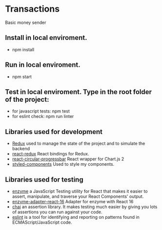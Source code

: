 # Transactions

Basic money sender

## Install in local enviroment.
   - npm install

## Run in local enviroment.
   - npm start

## Test in local enviroment. Type in the root folder of the project:
   - for javascript tests: npm test
   - for eslint check: npm run linter

## Libraries used for development
   - [Redux](https://redux.js.org/) used to manage the state of the project and to simulate the backend
   - [react-redux](https://github.com/reduxjs/react-redux) React bindings for Redux.
   - [react-circular-progressbar](https://github.com/jerairrest/react-chartjs-2) React wrapper for Chart.js 2
   - [styled-components](https://www.styled-components.com/) Used to style my components.

## Libraries used for testing
   - [enzyme](https://github.com/airbnb/enzyme) a JavaScript Testing utility for React that makes it easier to assert, manipulate, and traverse your React Components' output.
   - [enzyme-adapter-react-16](https://github.com/airbnb/enzyme) Adapter for enzyme with React 16
   - [chai](https://github.com/chaijs/chai) an assertion library. It makes testing much easier by giving you lots of assertions you can run against your code.
   - [eslint](https://github.com/eslint/eslint) is a tool for identifying and reporting on patterns found in ECMAScript/JavaScript code.